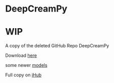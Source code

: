 # DeepCreamPy
# WIP

A copy of the deleted GitHub Repo DeepCreamPy

Download [here](https://icedrive.net/s/v3G8bfb5iVN8hh2z54V3VG6XNiX1)

some newer [models](https://drive.google.com/drive/folders/1_A0xFeJhrqpmulA6cC-a7RxJoQOD2RKm)

Full copy on [iHub](https://code.ihub.org.cn/projects/298/repository/DeepCreamPy)
